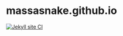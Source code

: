 # massasnake.github.io
[![Jekyll site CI](https://github.com/massasnake/massasnake.github.io/actions/workflows/jekyll.yml/badge.svg)](https://github.com/massasnake/massasnake.github.io/actions/workflows/jekyll.yml)
